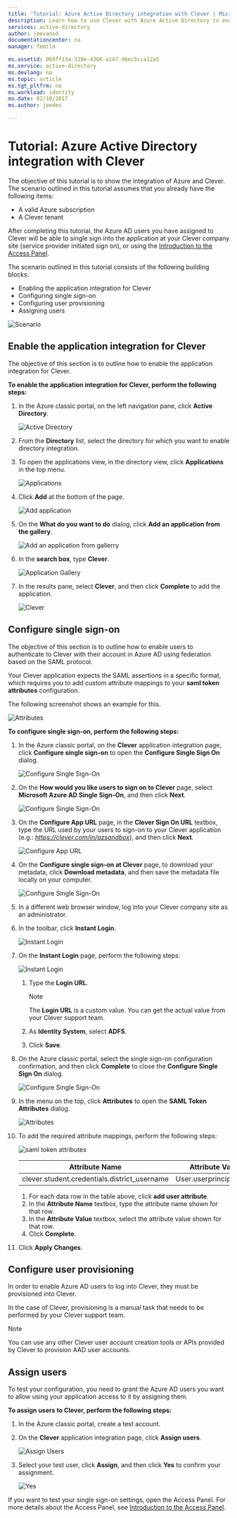 ```yaml
---
title: 'Tutorial: Azure Active Directory integration with Clever | Microsoft Docs'
description: Learn how to use Clever with Azure Active Directory to enable single sign-on, automated provisioning, and more!
services: active-directory
author: jeevansd
documentationcenter: na
manager: femila

ms.assetid: 069ff13a-310e-4366-a147-d6ec5cca12a5
ms.service: active-directory
ms.devlang: na
ms.topic: article
ms.tgt_pltfrm: na
ms.workload: identity
ms.date: 02/10/2017
ms.author: jeedes

---
```

# Tutorial: Azure Active Directory integration with Clever
The objective of this tutorial is to show the integration of Azure and Clever. The scenario outlined in this tutorial assumes that you already have the following items:

* A valid Azure subscription
* A Clever tenant

After completing this tutorial, the Azure AD users you have assigned to Clever will be able to single sign into the application at your Clever company site (service provider initiated sign on), or using the [Introduction to the Access Panel](active-directory-saas-access-panel-introduction.md).

The scenario outlined in this tutorial consists of the following building blocks:

* Enabling the application integration for Clever
* Configuring single sign-on
* Configuring user provisioning
* Assigning users

![Scenario](./media/active-directory-saas-clever-tutorial/IC798977.png "Scenario")

## Enable the application integration for Clever
The objective of this section is to outline how to enable the application integration for Clever.

**To enable the application integration for Clever, perform the following steps:**

1. In the Azure classic portal, on the left navigation pane, click **Active Directory**.
   
   ![Active Directory](./media/active-directory-saas-clever-tutorial/IC700993.png "Active Directory")
2. From the **Directory** list, select the directory for which you want to enable directory integration.
3. To open the applications view, in the directory view, click **Applications** in the top menu.
   
   ![Applications](./media/active-directory-saas-clever-tutorial/IC700994.png "Applications")
4. Click **Add** at the bottom of the page.
   
   ![Add application](./media/active-directory-saas-clever-tutorial/IC749321.png "Add application")
5. On the **What do you want to do** dialog, click **Add an application from the gallery**.
   
   ![Add an application from gallerry](./media/active-directory-saas-clever-tutorial/IC749322.png "Add an application from gallerry")
6. In the **search box**, type **Clever**.
   
   ![Application Gallery](./media/active-directory-saas-clever-tutorial/IC798978.png "Application Gallery")
7. In the results pane, select **Clever**, and then click **Complete** to add the application.
   
   ![Clever](./media/active-directory-saas-clever-tutorial/IC798979.png "Clever")
   
## Configure single sign-on

The objective of this section is to outline how to enable users to authenticate to Clever with their account in Azure AD using federation based on the SAML protocol.  

Your Clever application expects the SAML assertions in a specific format, which requires you to add custom attribute mappings to your **saml token attributes** configuration.  

The following screenshot shows an example for this.

![Attributes](./media/active-directory-saas-clever-tutorial/IC798980.png "Attributes")

**To configure single sign-on, perform the following steps:**

1. In the Azure classic portal, on the **Clever** application integration page, click **Configure single sign-on** to open the **Configure Single Sign On** dialog.
   
   ![Configure Single Sign-On](./media/active-directory-saas-clever-tutorial/IC784682.png "Configure Single Sign-On")
2. On the **How would you like users to sign on to Clever** page, select **Microsoft Azure AD Single Sign-On**, and then click **Next**.
   
   ![Configure Single Sign-On](./media/active-directory-saas-clever-tutorial/IC798981.png "Configure Single Sign-On")
3. On the **Configure App URL** page, in the **Clever Sign On URL** textbox, type the URL used by your users to sign-on to your Clever application (e.g.: *https://clever.com/in/azsandbox*), and then click **Next**.
   
   ![Configure App URL](./media/active-directory-saas-clever-tutorial/IC798982.png "Configure App URL")
4. On the **Configure single sign-on at Clever** page, to download your metadata, click **Download metadata**, and then save the metadata file locally on your computer.
   
   ![Configure Single Sign-On](./media/active-directory-saas-clever-tutorial/IC798983.png "Configure Single Sign-On")
5. In a different web browser window, log into your Clever company site as an administrator.
6. In the toolbar, click **Instant Login**.
   
   ![Instant Login](./media/active-directory-saas-clever-tutorial/IC798984.png "Instant Login")
7. On the **Instant Login** page, perform the following steps:
   
   ![Instant Login](./media/active-directory-saas-clever-tutorial/IC798985.png "Instant Login")
   
   1. Type the **Login URL**.  
   
      >[!NOTE]
      >The **Login URL** is a custom value. You can get the actual value from your Clever support team.
      > 
   2. As **Identity System**, select **ADFS**.
   3. Click **Save**.
8. On the Azure classic portal, select the single sign-on configuration confirmation, and then click **Complete** to close the **Configure Single Sign On** dialog.
   
   ![Configure Single Sign-On](./media/active-directory-saas-clever-tutorial/IC798986.png "Configure Single Sign-On")
9. In the menu on the top, click **Attributes** to open the **SAML Token Attributes** dialog.
   
   ![Attributes](./media/active-directory-saas-clever-tutorial/IC795920.png "Attributes")
10. To add the required attribute mappings, perform the following steps:
    
    ![saml token attributes](./media/active-directory-saas-clever-tutorial/IC795921.png "saml token attributes")
    
    | Attribute Name | Attribute Value |
    | --- | --- |
    | clever.student.credentials.district\_username |User.userprincipalname |
    
    1. For each data row in the table above, click **add user attribute**.
    2. In the **Attribute Name** textbox, type the attribute name shown for that row.
    3. In the **Attribute Value** textbox, select the attribute value shown for that row.
    4. Click **Complete**.
11. Click **Apply Changes**.

## Configure user provisioning
In order to enable Azure AD users to log into Clever, they must be provisioned into Clever.

In the case of Clever, provisioning is a manual task that needs to be performed by your Clever support team.

>[!NOTE]
>You can use any other Clever user account creation tools or APIs provided by Clever to provision AAD user accounts.
>  

## Assign users
To test your configuration, you need to grant the Azure AD users you want to allow using your application access to it by assigning them.

**To assign users to Clever, perform the following steps:**

1. In the Azure classic portal, create a test account.
2. On the **Clever** application integration page, click **Assign users**.
   
   ![Assign Users](./media/active-directory-saas-clever-tutorial/IC798987.png "Assign Users")
3. Select your test user, click **Assign**, and then click **Yes** to confirm your assignment.
   
   ![Yes](./media/active-directory-saas-clever-tutorial/IC767830.png "Yes")

If you want to test your single sign-on settings, open the Access Panel. For more details about the Access Panel, see [Introduction to the Access Panel](active-directory-saas-access-panel-introduction.md).

